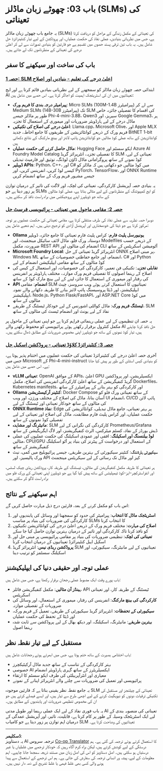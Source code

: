 <!--
CO_OP_TRANSLATOR_METADATA:
{
  "original_hash": "6cf75ae5b01949656a3ad41425c7ffe4",
  "translation_date": "2025-09-17T18:08:05+00:00",
  "source_file": "Module03/README.md",
  "language_code": "ur"
}
-->
# باب 03: چھوٹے زبان ماڈلز (SLMs) کی تعیناتی

یہ جامع باب چھوٹے زبان ماڈلز (SLMs) کی تعیناتی کے مکمل زندگی کے مراحل کو دریافت کرتا ہے، جس میں نظریاتی بنیادیں، عملی نفاذ کی حکمت عملیاں، اور پروڈکشن کے لیے تیار کنٹینرائزڈ حل شامل ہیں۔ یہ باب تین ترقی پسند حصوں میں تقسیم ہے جو قارئین کو بنیادی تصورات سے لے کر اعلیٰ درجے کی تعیناتی کے منظرناموں تک لے جاتے ہیں۔

## باب کی ساخت اور سیکھنے کا سفر

### **[حصہ 1: SLM اعلیٰ درجے کی تعلیم - بنیادیں اور اصلاح](./01.SLMAdvancedLearning.md)**
ابتدائی حصہ چھوٹے زبان ماڈلز کو سمجھنے کے لیے نظریاتی بنیادیں قائم کرتا ہے اور ایج AI تعیناتیوں میں ان کی اسٹریٹجک اہمیت کو اجاگر کرتا ہے۔ اس حصے میں شامل ہیں:

- **پیرامیٹر درجہ بندی کا فریم ورک**: Micro SLMs (100M-1.4B پیرامیٹرز) سے لے کر Medium SLMs (14B-30B پیرامیٹرز) تک SLM کی اقسام کا تفصیلی جائزہ، خاص طور پر ماڈلز جیسے Phi-4-mini-3.8B، Qwen3 سیریز، اور Google Gemma3، ہر ماڈل درجے کے لیے ہارڈویئر ضروریات اور میموری کے استعمال کا تجزیہ
- **اعلیٰ درجے کی اصلاح کی تکنیکیں**: Llama.cpp، Microsoft Olive، اور Apple MLX فریم ورک کے ذریعے کوانٹائزیشن کے طریقوں کا جامع احاطہ، جدید BitNET 1-bit کوانٹائزیشن کے ساتھ عملی کوڈ مثالیں جو کوانٹائزیشن پائپ لائنز اور بینچ مارکنگ کے نتائج دکھاتی ہیں
- **ماڈل حاصل کرنے کی حکمت عملیاں**: Hugging Face ایکو سسٹم اور Azure AI Foundry Model Catalog کا تفصیلی تجزیہ، انٹرپرائز گریڈ SLM تعیناتی کے لیے، کوڈ نمونے کے ساتھ پروگراماتی ماڈل ڈاؤن لوڈنگ، توثیق اور فارمیٹ تبدیلی
- **ڈویلپر APIs**: Python، C++، اور C# میں کوڈ مثالیں جو دکھاتی ہیں کہ ماڈلز کو کیسے لوڈ کریں، انفرینس کریں، اور PyTorch، TensorFlow، اور ONNX Runtime جیسے مشہور فریم ورک کے ساتھ انضمام کریں

یہ بنیادی حصہ آپریشنل کارکردگی، تعیناتی کی لچک، اور لاگت کی تاثیر کے درمیان توازن پر زور دیتا ہے جو SLMs کو ایج کمپیوٹنگ کے منظرناموں کے لیے مثالی بناتا ہے، عملی کوڈ مثالوں کے ساتھ جو ڈویلپرز اپنے پروجیکٹس میں براہ راست نافذ کر سکتے ہیں۔

### **[حصہ 2: مقامی ماحول میں تعیناتی - پرائیویسی فرسٹ حل](./02.DeployingSLMinLocalEnv.md)**
دوسرا حصہ نظریہ سے عملی نفاذ کی طرف منتقلی کرتا ہے، مقامی تعیناتی کی حکمت عملیوں پر توجہ مرکوز کرتا ہے جو ڈیٹا کی خودمختاری اور آپریشنل آزادی کو ترجیح دیتی ہیں۔ اہم شعبے شامل ہیں:

- **Ollama یونیورسل پلیٹ فارم**: کراس پلیٹ فارم تعیناتی کا جامع جائزہ، ڈویلپر دوستانہ ورک فلو، ماڈل لائف سائیکل مینجمنٹ، اور Modelfiles کے ذریعے حسب ضرورت، مکمل REST API انضمام کی مثالوں اور CLI آٹومیشن اسکرپٹس کے ساتھ
- **Microsoft Foundry Local**: انٹرپرائز گریڈ تعیناتی کے حل ONNX پر مبنی اصلاح، Windows ML انضمام، اور جامع حفاظتی خصوصیات کے ساتھ، C# اور Python کوڈ مثالوں کے ساتھ مقامی ایپلیکیشن انضمام کے لیے
- **تقابلی تجزیہ**: تکنیکی فن تعمیر، کارکردگی کی خصوصیات، اور استعمال کے کیس کی اصلاح کے رہنما اصولوں کا تفصیلی فریم ورک موازنہ، مختلف ہارڈویئر پر انفرینس کی رفتار اور میموری کے استعمال کا جائزہ لینے کے لیے بینچ مارک کوڈ کے ساتھ
- **API انضمام**: مقامی SLM تعیناتیوں کا استعمال کرتے ہوئے ویب سروسز، چیٹ ایپلیکیشنز، اور ڈیٹا پروسیسنگ پائپ لائنز بنانے کا طریقہ دکھانے والے نمونہ ایپلیکیشنز، Node.js، Python Flask/FastAPI، اور ASP.NET Core میں کوڈ مثالوں کے ساتھ
- **ٹیسٹنگ فریم ورک**: ماڈل کوالٹی اشورنس کے لیے خودکار ٹیسٹنگ کے طریقے، SLM نفاذ کے لیے یونٹ اور انضمام ٹیسٹ کی مثالوں کے ساتھ

یہ حصہ ان تنظیموں کے لیے عملی رہنمائی فراہم کرتا ہے جو اپنی تعیناتی کے ماحول پر مکمل کنٹرول برقرار رکھتے ہوئے پرائیویسی کو محفوظ رکھنے والے AI حل نافذ کرنا چاہتے ہیں، تیار کوڈ نمونوں کے ساتھ جو ڈویلپرز اپنی مخصوص ضروریات کے مطابق ڈھال سکتے ہیں۔

### **[حصہ 3: کنٹینرائزڈ کلاؤڈ تعیناتی - پروڈکشن اسکیل حل](./03.DeployingSLMinCloud.md)**
آخری حصہ اعلیٰ درجے کی کنٹینرائزڈ تعیناتی کی حکمت عملیوں میں اختتام پذیر ہوتا ہے، جس میں Microsoft کے Phi-4-mini-instruct کو بنیادی کیس اسٹڈی کے طور پر پیش کیا جاتا ہے۔ اس حصے میں شامل ہیں:

- **vLLM تعیناتی**: OpenAI کے موافق APIs، اعلیٰ GPU ایکسیلریشن، اور پروڈکشن گریڈ کنفیگریشن کے ساتھ اعلیٰ کارکردگی انفرینس کی اصلاح، مکمل Dockerfiles، Kubernetes manifests، اور کارکردگی کو بہتر بنانے کے پیرامیٹرز کے ساتھ
- **Ollama کنٹینر آرکیسٹریشن**: Docker Compose کے ساتھ تعیناتی ورک فلو کو آسان بنانا، ماڈل کی اصلاح کے مختلف ورژن، اور ویب UI انضمام، CI/CD پائپ لائن کی مثالوں کے ساتھ خودکار تعیناتی اور ٹیسٹنگ کے لیے
- **ONNX Runtime نفاذ**: Edge پر بہتر تعیناتی، جامع ماڈل تبدیلی، کوانٹائزیشن کی حکمت عملیاں، اور کراس پلیٹ فارم مطابقت، ماڈل کی اصلاح اور تعیناتی کے لیے تفصیلی کوڈ نمونوں کے ساتھ
- **مانیٹرنگ اور مشاہدہ**: SLM کارکردگی کی نگرانی کے لیے Prometheus/Grafana ڈیش بورڈز کے نفاذ، کسٹم میٹرکس، الرٹ کنفیگریشنز، اور لاگ ایگریگیشن کے ساتھ
- **لوڈ بیلنسنگ اور اسکیلنگ**: افقی اور عمودی اسکیلنگ کی حکمت عملیوں کی عملی مثالیں، CPU/GPU کے استعمال اور درخواست کے پیٹرنز کی بنیاد پر آٹو اسکیلنگ کنفیگریشنز کے ساتھ
- **سیکیورٹی ہارڈننگ**: کنٹینر سیکیورٹی کے بہترین طریقے، جیسے پرائیویلیج میں کمی، نیٹ ورک پالیسیز، اور API کیز اور ماڈل تک رسائی کے لیے سیکریٹس مینجمنٹ

ہر تعیناتی کا طریقہ مکمل کنفیگریشن کی مثالوں، ٹیسٹنگ کے طریقہ کار، پروڈکشن ریڈی چیک لسٹس، اور انفراسٹرکچر-ایز-کوڈ ٹیمپلیٹس کے ساتھ پیش کیا گیا ہے جو ڈویلپرز اپنی تعیناتی کے ورک فلو میں براہ راست لاگو کر سکتے ہیں۔

## اہم سیکھنے کے نتائج

اس باب کو مکمل کرنے کے بعد، قارئین درج ذیل مہارت حاصل کریں گے:

1. **اسٹریٹجک ماڈل کا انتخاب**: پیرامیٹر کی حدود کو سمجھنا اور وسائل کی پابندیوں اور کارکردگی کی ضروریات کی بنیاد پر مناسب SLMs کا انتخاب کرنا
2. **اصلاح کی مہارت**: مختلف فریم ورک کے ذریعے اعلیٰ درجے کی کوانٹائزیشن تکنیکوں کو نافذ کرنا تاکہ کارکردگی اور تاثیر کے درمیان بہترین توازن حاصل کیا جا سکے
3. **تعیناتی کی لچک**: تنظیمی ضروریات کی بنیاد پر مقامی پرائیویسی پر مبنی حل اور اسکیل ایبل کنٹینرائزڈ تعیناتیوں کے درمیان انتخاب کرنا
4. **پروڈکشن ریڈی نیس**: انٹرپرائز گریڈ SLM تعیناتیوں کے لیے مانیٹرنگ، سیکیورٹی، اور اسکیلنگ سسٹمز کو ترتیب دینا

## عملی توجہ اور حقیقی دنیا کی ایپلیکیشنز

باب پورے وقت ایک مضبوط عملی رجحان برقرار رکھتا ہے، جس میں شامل ہیں:

- **ہینڈز آن مثالیں**: مکمل کنفیگریشن فائلز، API ٹیسٹنگ کے طریقہ کار، اور تعیناتی اسکرپٹس
- **کارکردگی کی بینچ مارکنگ**: انفرینس کی رفتار، میموری کے استعمال، اور وسائل کی ضروریات کے تفصیلی موازنہ
- **سیکیورٹی کے تحفظات**: انٹرپرائز گریڈ سیکیورٹی کے طریقے، تعمیل کے فریم ورک، اور ڈیٹا کے تحفظ کی حکمت عملیاں
- **بہترین طریقے**: مانیٹرنگ، اسکیلنگ، اور دیکھ بھال کے لیے پروڈکشن سے ثابت شدہ رہنما اصول

## مستقبل کے لیے تیار نقطہ نظر

باب اختتامی بصیرت کے ساتھ ختم ہوتا ہے، جس میں ابھرتے ہوئے رجحانات شامل ہیں:

- بہتر کارکردگی کے تناسب کے ساتھ جدید ماڈل آرکیٹیکچرز
- خصوصی AI ایکسیلریٹرز کے ساتھ گہری ہارڈویئر انضمام
- معیاری اور انٹرآپریبلٹی کی طرف ایکو سسٹم کا ارتقاء
- پرائیویسی اور تعمیل کی ضروریات سے چلنے والے انٹرپرائز اپنانے کے نمونے

یہ جامع نقطہ نظر یقینی بناتا ہے کہ قارئین موجودہ SLM تعیناتی کے چیلنجز اور مستقبل کی تکنیکی ترقیات دونوں کو نیویگیٹ کرنے کے لیے اچھی طرح سے تیار ہیں، اور ایسے فیصلے کرتے ہیں جو ان کی مخصوص تنظیمی ضروریات اور پابندیوں کے مطابق ہوں۔

یہ باب فوری نفاذ کے لیے ایک عملی رہنما اور طویل مدتی AI تعیناتی کی منصوبہ بندی کے لیے ایک اسٹریٹجک وسیلہ کے طور پر کام کرتا ہے، قابلیت، تاثیر، اور آپریشنل عمدگی کے درمیان اہم توازن پر زور دیتا ہے جو کامیاب SLM تعیناتیوں کی وضاحت کرتا ہے۔

---

**ڈسکلیمر**:  
یہ دستاویز AI ترجمہ سروس [Co-op Translator](https://github.com/Azure/co-op-translator) کا استعمال کرتے ہوئے ترجمہ کی گئی ہے۔ ہم درستگی کے لیے کوشش کرتے ہیں، لیکن براہ کرم آگاہ رہیں کہ خودکار ترجمے میں غلطیاں یا غیر درستیاں ہو سکتی ہیں۔ اصل دستاویز کو اس کی اصل زبان میں مستند ذریعہ سمجھا جانا چاہیے۔ اہم معلومات کے لیے، پیشہ ور انسانی ترجمہ کی سفارش کی جاتی ہے۔ ہم اس ترجمے کے استعمال سے پیدا ہونے والی کسی بھی غلط فہمی یا غلط تشریح کے ذمہ دار نہیں ہیں۔
